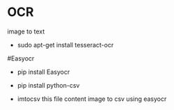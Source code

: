 # OCR
image to text



* sudo apt-get install tesseract-ocr



#Easyocr 

* pip install Easyocr 
* pip install python-csv

* imtocsv this file content image to csv using easyocr 
